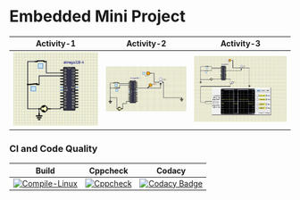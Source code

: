 # Embedded Mini Project
|Activity-1|Activity-2|Activity-3|
|:--:|:--:|:--:|
|![Activity1](https://github.com/topnotch07/Emb-C/blob/86ff3a2b4d62db9e67b3aed17cb81d6a16a3d2dd/Activity-1/Simulation/CASE%2011.jpg)|![Activity2](https://github.com/topnotch07/Emb-C/blob/86ff3a2b4d62db9e67b3aed17cb81d6a16a3d2dd/Activity-2/activity-2.jpg)|![Activity3](https://github.com/topnotch07/Emb-C/blob/86ff3a2b4d62db9e67b3aed17cb81d6a16a3d2dd/Activity3/Activity-3.jpg)|


### CI and Code Quality

|Build|Cppcheck|Codacy|
|:--:|:--:|:--:|
|[![Compile-Linux](https://github.com/topnotch07/Emb-C/actions/workflows/Compile.yml/badge.svg)](https://github.com/topnotch07/Emb-C/actions/workflows/Compile.yml)|[![Cppcheck](https://github.com/topnotch07/Emb-C/actions/workflows/CodeQulaity.yml/badge.svg)](https://github.com/topnotch07/Emb-C/actions/workflows/CodeQulaity.yml)|[![Codacy Badge](https://app.codacy.com/project/badge/Grade/775e0319b4e8415aaae8ee3d0ac9298d)](https://www.codacy.com/gh/topnotch07/Emb-C/dashboard?utm_source=github.com&amp;utm_medium=referral&amp;utm_content=topnotch07/Emb-C&amp;utm_campaign=Badge_Grade)|
